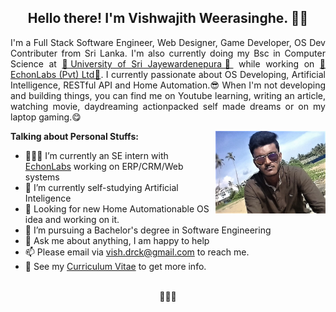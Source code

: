 <h2 align="center">Hello there! I'm Vishwajith Weerasinghe. 👋🤓</h2>
<p align="justify">I'm a Full Stack Software Engineer, Web Designer, Game Developer, OS Dev Contributer from Sri Lanka.
I'm also currently doing my Bsc in Computer Science at <a href="https://www.sjp.ac.lk/">💜University of Sri Jayewardenepura💜</a> while working on <a href="https://echonlabs.com">🧡EchonLabs (Pvt) Ltd🧡</a>.
I currently passionate about OS Developing, Artificial Intelligence, RESTful API and Home Automation.😎
When I'm not developing and building things, you can find me on Youtube learning, writing an article, watching movie, daydreaming actionpacked self made dreams or on my laptop gaming.😋</p>

  <img align="right" alt="profile-pic" width="35%" src="https://github.com/vishdrck/vishdrck/blob/master/IMG-20180513-WA0001.jpg" />

**Talking about Personal Stuffs:**
<!--
**vishdrck/vishdrck** is a ✨ _special_ ✨ repository because its `README.md` (this file) appears on your GitHub profile.
-->

- 👨🏽‍💻 I’m currently an SE intern with [EchonLabs](https://echonlabs.com/) working on ERP/CRM/Web systems
- 🌱 I’m currently self-studying Artificial Inteligence
- 🤔 Looking for new Home Automationable OS idea and working on it.
- 💼 I’m pursuing a Bachelor's degree in Software Engineering
- 💬 Ask me about anything, I am happy to help
- 📫 Please email via <a href="mailto:vish.drck@gmail.com">vish.drck@gmail.com</a> to reach me.
- 📝 See my [Curriculum Vitae](https://www.linkedin.com/in/vishwajith-weerasinghe-8a0225192/) to get more info.
<br><br>
<p align="center">💙💙💙</p>
